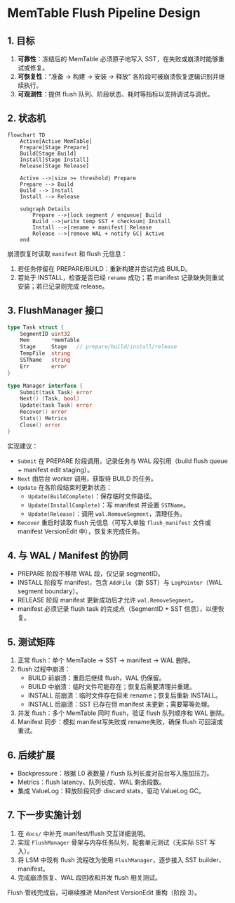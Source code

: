 # MemTable Flush Pipeline Design

## 1. 目标

1. **可靠性**：冻结后的 MemTable 必须原子地写入 SST，在失败或崩溃时能够重试或修复。
2. **可恢复性**：“准备 → 构建 → 安装 → 释放” 各阶段可被崩溃恢复逻辑识别并继续执行。
3. **可观测性**：提供 flush 队列、阶段状态、耗时等指标以支持调试与调优。

## 2. 状态机

```mermaid
flowchart TD
    Active[Active MemTable]
    Prepare[Stage Prepare]
    Build[Stage Build]
    Install[Stage Install]
    Release[Stage Release]

    Active -->|size >= threshold| Prepare
    Prepare --> Build
    Build --> Install
    Install --> Release

    subgraph Details
        Prepare -->|lock segment / enqueue| Build
        Build -->|write temp SST + checksum| Install
        Install -->|rename + manifest| Release
        Release -->|remove WAL + notify GC| Active
    end
```

崩溃恢复时读取 `manifest` 和 flush 元信息：
1. 若任务停留在 PREPARE/BUILD：重新构建并尝试完成 BUILD。
2. 若处于 INSTALL，检查是否已经 `rename` 成功；若 manifest 记录缺失则重试安装；若已记录则完成 release。

## 3. FlushManager 接口

```go
type Task struct {
    SegmentID uint32
    Mem       *memTable
    Stage     Stage   // prepare/build/install/release
    TempFile  string
    SSTName   string
    Err       error
}

type Manager interface {
    Submit(task Task) error
    Next() (Task, bool)
    Update(task Task) error
    Recover() error
    Stats() Metrics
    Close() error
}
```

实现建议：
- `Submit` 在 PREPARE 阶段调用，记录任务与 WAL 段引用（build flush queue + manifest edit staging）。
- `Next` 由后台 worker 调用，获取待 BUILD 的任务。
- `Update` 在各阶段结束时更新状态：
  - `Update(BuildComplete)`：保存临时文件路径。
  - `Update(InstallComplete)`：写 manifest 并设置 `SSTName`。
  - `Update(Release)`：调用 `wal.RemoveSegment`，清理任务。
- `Recover` 重启时读取 flush 元信息（可写入单独 `flush_manifest` 文件或 manifest VersionEdit 中），恢复未完成任务。

## 4. 与 WAL / Manifest 的协同

- PREPARE 阶段不移除 WAL 段，仅记录 segmentID。
- INSTALL 阶段写 manifest，包含 `AddFile`（新 SST）与 `LogPointer`（WAL segment boundary）。
- RELEASE 阶段 manifest 更新成功后才允许 `wal.RemoveSegment`。
- manifest 必须记录 flush task 的完成点（SegmentID + SST 信息），以便恢复。

## 5. 测试矩阵

1. 正常 flush：单个 MemTable → SST → manifest → WAL 删除。
2. flush 过程中崩溃：
   - BUILD 前崩溃：重启后继续 flush，WAL 仍保留。
   - BUILD 中崩溃：临时文件可能存在；恢复后需要清理并重建。
   - INSTALL 前崩溃：临时文件存在但未 rename；恢复后重新 INSTALL。
   - INSTALL 后崩溃：SST 已存在但 manifest 未更新；需要幂等处理。
3. 并发 flush：多个 MemTable 同时 flush，验证 flush 队列顺序和 WAL 删除。
4. Manifest 同步：模拟 manifest写失败或 rename失败，确保 flush 可回滚或重试。

## 6. 后续扩展

- Backpressure：根据 L0 表数量 / flush 队列长度对前台写入施加压力。
- Metrics：flush latency、队列长度、WAL 剩余段数。
- 集成 ValueLog：释放阶段同步 discard stats，驱动 ValueLog GC。

## 7. 下一步实施计划

1. 在 `docs/` 中补充 manifest/flush 交互详细说明。
2. 实现 `FlushManager` 骨架与内存任务队列，配套单元测试（无实际 SST 写入）。
3. 将 LSM 中现有 flush 流程改为使用 `FlushManager`，逐步接入 SST builder、manifest。
4. 完成崩溃恢复、WAL 段回收和并发 flush 相关测试。

Flush 管线完成后，可继续推进 Manifest VersionEdit 重构（阶段 3）。 
